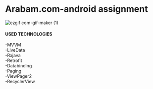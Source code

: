 	
<h1>Arabam.com-android assignment</h1>

![ezgif com-gif-maker (1)](https://user-images.githubusercontent.com/52882389/109397232-cd104800-7946-11eb-9592-4f62a9d9e6ae.gif)

<h4>USED TECHNOLOGIES</h4>
-MVVM<br/>
-LiveData<br/>
-Rxjava<br/>
-Retrofit<br/>
-Databinding<br/>
-Paging<br/>
-ViewPager2<br/>
-RecyclerView<br/>


